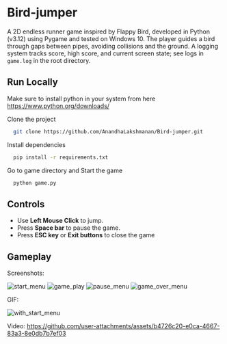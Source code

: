 # Bird-jumper
A 2D endless runner game inspired by Flappy Bird, developed in Python (v3.12) using Pygame and tested on Windows 10. The player guides a bird through gaps between pipes, avoiding collisions and the ground. A logging system tracks score, high score, and current screen state; see logs in `game.log` in the root directory. 

## Run Locally

Make sure to install python in your system from here https://www.python.org/downloads/

Clone the project

```bash
  git clone https://github.com/AnandhaLakshmanan/Bird-jumper.git
```

Install dependencies

```bash
  pip install -r requirements.txt
```
Go to game directory and Start the game

```bash
  python game.py
```

## Controls
- Use **Left Mouse Click** to jump.
- Press **Space bar** to pause the game.
- Press **ESC key** or **Exit buttons** to close the game

## Gameplay
Screenshots:

![start_menu](https://github.com/user-attachments/assets/67d20c0a-89fc-4df3-aeec-f935a6cb3a17)
![game_play](https://github.com/user-attachments/assets/e82c1a1c-964d-49bd-b366-14938187107f)
![pause_menu](https://github.com/user-attachments/assets/46ce3c79-341e-4ac8-85bb-09f8712d9322)
![game_over_menu](https://github.com/user-attachments/assets/489b96c7-f8b0-436c-85a4-e2b66984ab54)


GIF:

![with_start_menu](https://github.com/user-attachments/assets/79fb11b5-43d8-466b-ab5f-b780eac30a4e)


Video:
https://github.com/user-attachments/assets/b4726c20-e0ca-4667-83a3-8e0db7b7ef03




